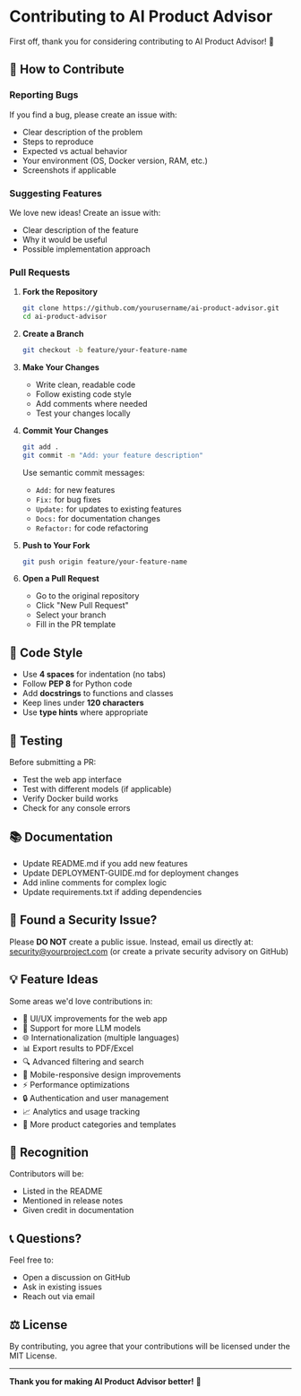 # Contributing to AI Product Advisor

First off, thank you for considering contributing to AI Product Advisor! 🎉

## 🤝 How to Contribute

### Reporting Bugs

If you find a bug, please create an issue with:
- Clear description of the problem
- Steps to reproduce
- Expected vs actual behavior
- Your environment (OS, Docker version, RAM, etc.)
- Screenshots if applicable

### Suggesting Features

We love new ideas! Create an issue with:
- Clear description of the feature
- Why it would be useful
- Possible implementation approach

### Pull Requests

1. **Fork the Repository**
   ```bash
   git clone https://github.com/yourusername/ai-product-advisor.git
   cd ai-product-advisor
   ```

2. **Create a Branch**
   ```bash
   git checkout -b feature/your-feature-name
   ```

3. **Make Your Changes**
   - Write clean, readable code
   - Follow existing code style
   - Add comments where needed
   - Test your changes locally

4. **Commit Your Changes**
   ```bash
   git add .
   git commit -m "Add: your feature description"
   ```
   
   Use semantic commit messages:
   - `Add:` for new features
   - `Fix:` for bug fixes
   - `Update:` for updates to existing features
   - `Docs:` for documentation changes
   - `Refactor:` for code refactoring

5. **Push to Your Fork**
   ```bash
   git push origin feature/your-feature-name
   ```

6. **Open a Pull Request**
   - Go to the original repository
   - Click "New Pull Request"
   - Select your branch
   - Fill in the PR template

## 📝 Code Style

- Use **4 spaces** for indentation (no tabs)
- Follow **PEP 8** for Python code
- Add **docstrings** to functions and classes
- Keep lines under **120 characters**
- Use **type hints** where appropriate

## 🧪 Testing

Before submitting a PR:
- Test the web app interface
- Test with different models (if applicable)
- Verify Docker build works
- Check for any console errors

## 📚 Documentation

- Update README.md if you add new features
- Update DEPLOYMENT-GUIDE.md for deployment changes
- Add inline comments for complex logic
- Update requirements.txt if adding dependencies

## 🐛 Found a Security Issue?

Please **DO NOT** create a public issue. Instead, email us directly at:
security@yourproject.com (or create a private security advisory on GitHub)

## 💡 Feature Ideas

Some areas we'd love contributions in:

- 🎨 UI/UX improvements for the web app
- 🤖 Support for more LLM models
- 🌐 Internationalization (multiple languages)
- 📊 Export results to PDF/Excel
- 🔍 Advanced filtering and search
- 📱 Mobile-responsive design improvements
- ⚡ Performance optimizations
- 🔒 Authentication and user management
- 📈 Analytics and usage tracking
- 🎯 More product categories and templates

## 🎉 Recognition

Contributors will be:
- Listed in the README
- Mentioned in release notes
- Given credit in documentation

## 📞 Questions?

Feel free to:
- Open a discussion on GitHub
- Ask in existing issues
- Reach out via email

## ⚖️ License

By contributing, you agree that your contributions will be licensed under the MIT License.

---

**Thank you for making AI Product Advisor better!** 🙏

